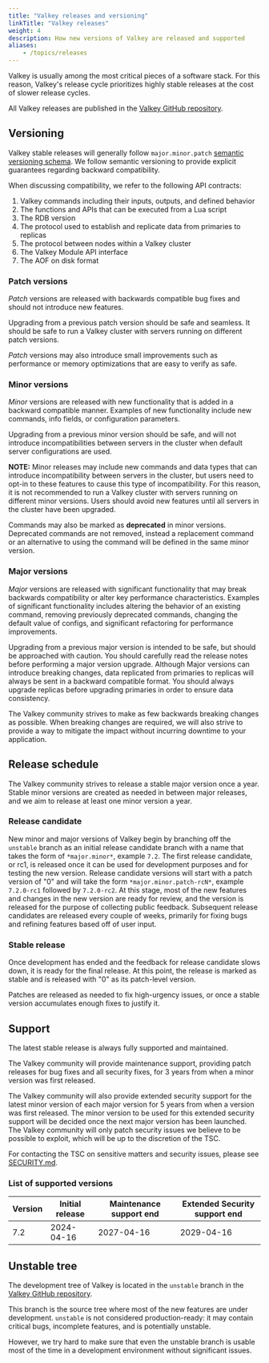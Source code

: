 ```yaml
---
title: "Valkey releases and versioning"
linkTitle: "Valkey releases"
weight: 4
description: How new versions of Valkey are released and supported
aliases:
    - /topics/releases
---
```


Valkey is usually among the most critical pieces of a software stack.
For this reason, Valkey's release cycle prioritizes highly stable releases at the cost of slower release cycles.

All Valkey releases are published in the [Valkey GitHub repository](https://github.com/valkey-io/valkey/releases).

## Versioning

Valkey stable releases will generally follow `major.minor.patch` [semantic versioning schema](https://semver.org/).
We follow semantic versioning to provide explicit guarantees regarding backward compatibility.

When discussing compatibility, we refer to the following API contracts:

1. Valkey commands including their inputs, outputs, and defined behavior
2. The functions and APIs that can be executed from a Lua script
3. The RDB version
4. The protocol used to establish and replicate data from primaries to replicas
5. The protocol between nodes within a Valkey cluster
6. The Valkey Module API interface
7. The AOF on disk format

### Patch versions

*Patch* versions are released with backwards compatible bug fixes and should not introduce new features.

Upgrading from a previous patch version should be safe and seamless.
It should be safe to run a Valkey cluster with servers running on different patch versions.

*Patch* versions may also introduce small improvements such as performance or memory optimizations that are easy to verify as safe.

### Minor versions

*Minor* versions are released with new functionality that is added in a backward compatible manner.
Examples of new functionality include new commands, info fields, or configuration parameters.

Upgrading from a previous minor version should be safe, and will not introduce incompatibilities between servers in the cluster when default server configurations are used.

**NOTE:** Minor releases may include new commands and data types that can introduce incompatibility between servers in the cluster, but users need to opt-in to these features to cause this type of incompatibility.
For this reason, it is not recommended to run a Valkey cluster with servers running on different minor versions.
Users should avoid new features until all servers in the cluster have been upgraded.

Commands may also be marked as **deprecated** in minor versions.
Deprecated commands are not removed, instead a replacement command or an alternative to using the command will be defined in the same minor version.

### Major versions

*Major* versions are released with significant functionality that may break backwards compatibility or alter key performance characteristics.
Examples of significant functionality includes altering the behavior of an existing command, removing previously deprecated commands, changing the default value of configs, and significant refactoring for performance improvements.

Upgrading from a previous major version is intended to be safe, but should be approached with caution.
You should carefully read the release notes before performing a major version upgrade.
Although Major versions can introduce breaking changes, data replicated from primaries to replicas will always be sent in a backward compatible format.
You should always upgrade replicas before upgrading primaries in order to ensure data consistency.

The Valkey community strives to make as few backwards breaking changes as possible.
When breaking changes are required, we will also strive to provide a way to mitigate the impact without incurring downtime to your application.

## Release schedule

The Valkey community strives to release a stable major version once a year.
Stable minor versions are created as needed in between major releases, and we aim to release at least one minor version a year.

### Release candidate

New minor and major versions of Valkey begin by branching off the `unstable` branch as an initial release candidate branch with a name that takes the form of `*major.minor*`, example `7.2`.
The first release candidate, or rc1, is released once it can be used for development purposes and for testing the new version.
Release candidate versions will start with a patch version of "0" and will take the form `*major.minor.patch-rcN*`, example `7.2.0-rc1` followed by `7.2.0-rc2`.
At this stage, most of the new features and changes in the new version are ready for review, and the version is released for the purpose of collecting public feedback.
Subsequent release candidates are released every couple of weeks, primarily for fixing bugs and refining features based off of user input.

### Stable release

Once development has ended and the feedback for release candidate slows down, it is ready for the final release.
At this point, the release is marked as stable and is released with "0" as its patch-level version.

Patches are released as needed to fix high-urgency issues, or once a stable version accumulates enough fixes to justify it.

## Support

The latest stable release is always fully supported and maintained.

The Valkey community will provide maintenance support, providing patch releases for bug fixes and all security fixes, for 3 years from when a minor version was first released.

The Valkey community will also provide extended security support for the latest minor version of each major version for 5 years from when a version was first released.
The minor version to be used for this extended security support will be decided once the next major version has been launched.
The Valkey community will only patch security issues we believe to be possible to exploit, which will be up to the discretion of the TSC.

For contacting the TSC on sensitive matters and security issues, please see [SECURITY.md](https://github.com/valkey-io/valkey/blob/unstable/SECURITY.md).

### List of supported versions

| Version | Initial release | Maintenance support end | Extended Security support end |
| -- | -- | -- | -- |
| 7.2 | 2024-04-16 | 2027-04-16 | 2029-04-16 |

## Unstable tree

The development tree of Valkey is located in the `unstable` branch in the [Valkey GitHub repository](https://github.com/valkey-io/valkey).

This branch is the source tree where most of the new features are under development.
`unstable` is not considered production-ready: it may contain critical bugs, incomplete features, and is potentially unstable.

However, we try hard to make sure that even the unstable branch is usable most of the time in a development environment without significant issues.